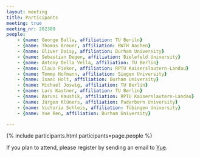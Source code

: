```yaml
---
layout: meeting
title: Participants
meeting: true
meeting_nr: 202309
people:
    - {name: George Balla, affiliation: TU Beriln}
    - {name: Thomas Breuer, affiliation: RWTH Aachen}
    - {name: Oliver Daisy, affiliation: Durham University}
    - {name: Sebastian Degen, affiliation: Bielefeld University}
    - {name: Antony Della Vella, affiliation: TU Berlin}
    - {name: Claus Fieker, affiliation: RPTU Kaiserslautern-Landau}
    - {name: Tommy Hofmann, affiliation: Siegen University}
    - {name: Isaac Holt, affiliation: Durham University}
    - {name: Michael Joswig, affiliation: TU Berlin}
    - {name: Lars Kastner, affiliation: TU Berlin}
    - {name: Aaruni Kaushik, affiliation: RPTU Kaiserslautern-Landau}
    - {name: Jürgen Klüners, affiliation: Paderborn University}
    - {name: Victoria Schleis, affiliation: Tübingen University}
    - {name: Yue Ren, affiliation: Durham University}

---
```


{% include participants.html participants=page.people %}

If you plan to attend, please register by sending an email to [Yue](mailto:yue.ren2@durham.ac.uk).
